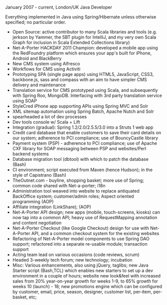 January 2007 - current, London/UK
Java Developer

Everything implemented in Java using Spring/Hibernate unless otherwise specified; no particular order.

* Open Source: active contributor to many Scala libraries and tools (e.g. jerkson by Yammer, the SBT plugin for IntelliJ, and my very own Scala Graph for inclusion in Scala Extended Collections library)
* Net-A-Porter HACKDAY 2011 Champion: developed a mobile app using the RedFoundry platform which ensures your app's built for iPhone, Android and BlackBerry
* New CMS system using Alfresco
* Workflows for CMS using Activiti
* Prototyping SPA (single page apps) using HTML5, JavaScript, CSS3, backbone.js, sass and compass with an aim to have simpler CMS delivery and maintenance
* Translation service for CMS prototyped using Scala, and subsequently with Spring Roo, MongoDB. Interfacing with 3rd party translation service using SOAP
* StyleCred iPhone app supporting APIs using Spring MVC and Solr
* XML sitemap automation using Spring Batch, Apache Nutch and Solr
* spearheaded a lot of dev processes
* Dev tools console w/ Scala + Lift
* Integration (gradual): Spring 1.2/2.0/2.5.5/3.0 into a Struts 1 web app
* Credit card database that enable customers to save their card details on our
  system; adherence to PCI compliance; use of BouncyCastle library
* Payment system (PSP) - adherence to PCI compliance; use of Apache CXF library
  for SOAP messaging between PSP and websites/Perl backend systems
* Database migration tool (dbtool) with which to patch the database (Bash)
* CI environment; script executed from Maven (hence Hudson); in the style of
  Capistrano (Bash)
* TheOutnet.com - buyline, shopping basket; more use of Spring; common code
  shared with Net-a-porter; i18n
* Administration tool weaved into website to replace antiquated BackOffice
  system; customer/admin roles; Aspect oriented programming (AOP)
* Affiliate integration (LinkShare); (AOP)
* Net-A-Porter API design; new apps (mobile, touch-screens, kiosks) can now tap into a
  common API; heavy use of RequestMapping annotation and content negotiation
* Net-A-Porter Checkout (like Google Checkout) design for use with Net-A-Porter API, and a common
  checkout system for the existing websites
* Refactoring of Net-A-Porter model components to use Spring DAO support; refactored
  into a separate re-usable module; transaction support
* Acting team lead on various occasions (code reviews, scrum)
* Headed 3-weekly tech forum; new technology; incubation
* Misc: Various enhancements, also using jQuery, taglibs; new Java Starter
  script (Bash,TCL) which enables new starters to set up a dev environment in a
  couple of hours; website new look&feel with increased sales from 20%
  year-on-year growth for weeks 1-9, to 65% growth for weeks 10 (launch) - 18;
  new promotions engine which can be configured by customer, email, price,
  season, designer, customer list, per-item, per-basket, etc;



